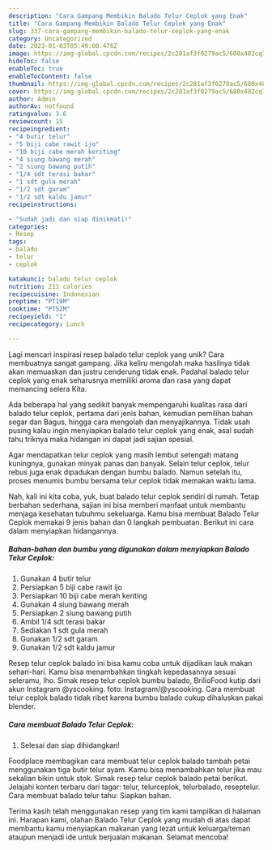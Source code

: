 ```yaml
---
description: "Cara Gampang Membikin Balado Telur Ceplok yang Enak"
title: "Cara Gampang Membikin Balado Telur Ceplok yang Enak"
slug: 337-cara-gampang-membikin-balado-telur-ceplok-yang-enak
category: Uncategorized
date: 2023-01-03T05:49:00.476Z
image: https://img-global.cpcdn.com/recipes/2c281af3f0279ac5/680x482cq70/balado-telur-ceplok-foto-resep-utama.jpg
hideToc: false
enableToc: true
enableTocContent: false
thumbnail: https://img-global.cpcdn.com/recipes/2c281af3f0279ac5/680x482cq70/balado-telur-ceplok-foto-resep-utama.jpg
cover: https://img-global.cpcdn.com/recipes/2c281af3f0279ac5/680x482cq70/balado-telur-ceplok-foto-resep-utama.jpg
author: Admin
authorAv: notfound
ratingvalue: 3.6
reviewcount: 15
recipeingredient:
- "4 butir telur"
- "5 biji cabe rawit ijo"
- "10 biji cabe merah keriting"
- "4 siung bawang merah"
- "2 siung bawang putih"
- "1/4 sdt terasi bakar"
- "1 sdt gula merah"
- "1/2 sdt garam"
- "1/2 sdt kaldu jamur"
recipeinstructions:

- "Sudah jadi dan siap dinikmati!"
categories:
- Resep
tags:
- balado
- telur
- ceplok

katakunci: balado telur ceplok 
nutrition: 211 calories
recipecuisine: Indonesian
preptime: "PT19M"
cooktime: "PT52M"
recipeyield: "1"
recipecategory: Lunch

---
```





Lagi mencari inspirasi resep balado telur ceplok yang unik? Cara membuatnya sangat gampang. Jika keliru mengolah maka hasilnya tidak akan memuaskan dan justru cenderung tidak enak. Padahal balado telur ceplok yang enak seharusnya memiliki aroma dan rasa yang dapat memancing selera Kita.





Ada beberapa hal yang sedikit banyak mempengaruhi kualitas rasa dari balado telur ceplok, pertama dari jenis bahan, kemudian pemilihan bahan segar dan Bagus, hingga cara mengolah dan menyajikannya. Tidak usah pusing kalau ingin menyiapkan balado telur ceplok yang enak,      asal sudah tahu triknya maka hidangan ini dapat jadi sajian spesial.














Agar mendapatkan telur ceplok yang masih lembut setengah matang kuningnya, gunakan minyak panas dan banyak. Selain telur ceplok, telur rebus juga enak dipadukan dengan bumbu balado. Namun setelah itu, proses menumis bumbu bersama telur ceplok tidak memakan waktu lama.






Nah, kali ini kita coba, yuk, buat balado telur ceplok sendiri di rumah. Tetap berbahan sederhana, sajian ini bisa memberi manfaat untuk membantu menjaga kesehatan tubuhmu sekeluarga. Kamu bisa membuat Balado Telur Ceplok memakai 9 jenis bahan dan 0 langkah pembuatan. Berikut ini cara dalam menyiapkan hidangannya.

<!--inarticleads1-->

##### Bahan-bahan dan bumbu yang digunakan dalam menyiapkan Balado Telur Ceplok:

1. Gunakan 4 butir telur
1. Persiapkan 5 biji cabe rawit ijo
1. Persiapkan 10 biji cabe merah keriting
1. Gunakan 4 siung bawang merah
1. Persiapkan 2 siung bawang putih
1. Ambil 1/4 sdt terasi bakar
1. Sediakan 1 sdt gula merah
1. Gunakan 1/2 sdt garam
1. Gunakan 1/2 sdt kaldu jamur


Resep telur ceplok balado ini bisa kamu coba untuk dijadikan lauk makan sehari-hari. Kamu bisa menambahkan tingkah kepedasannya sesuai seleramu, lho. Simak resep telur ceplok bumbu balado, BrilioFood kutip dari akun Instagram @yscooking. foto: Instagram/@yscooking. Cara membuat telur ceplok balado tidak ribet karena bumbu balado cukup dihaluskan pakai blender. 

<!--inarticleads2-->

##### Cara membuat Balado Telur Ceplok:


1. Selesai dan siap dihidangkan!

Foodplace membagikan cara membuat telur ceplok balado tambah petai menggunakan tiga butir telur ayam. Kamu bisa menambahkan telur jika mau sekalian bikin untuk stok. Simak resep telur ceplok balado petai berikut. Jelajahi konten terbaru dari tagar: telur, telurceplok, telurbalado, reseptelur. Cara membuat balado telur tahu: Siapkan bahan. 

Terima kasih telah menggunakan resep yang tim kami tampilkan di halaman ini. Harapan kami, olahan Balado Telur Ceplok yang mudah di atas dapat membantu kamu menyiapkan makanan yang lezat untuk keluarga/teman ataupun menjadi ide untuk berjualan makanan. Selamat mencoba!
